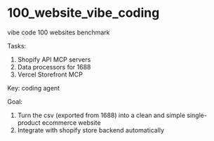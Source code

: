 # 100_website_vibe_coding
vibe code 100 websites benchmark

Tasks: 

1. Shopify API MCP servers
2. Data processors for 1688
3. Vercel Storefront MCP

Key: coding agent 

Goal: 
1. Turn the csv (exported from 1688) into a clean and simple single-product ecommerce website
2. Integrate with shopify store backend automatically
